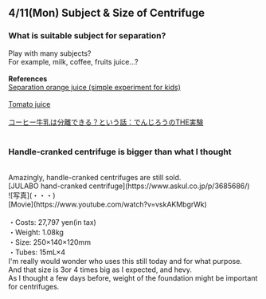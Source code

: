 ## 4/11(Mon) Subject & Size of Centrifuge
### What is suitable subject for separation?
Play with many subjects?<br/>
For example, milk, coffee, fruits juice...?<br/>
<br/>
**References**<br/>
[Separation orange juice (simple experiment for kids)](https://www.eikoh-sciencelabo.com/blog/2019/02/132-3.html)<br/>
<br/>
[Tomato juice](https://www.kyouzai-j.com/blog/2015/01/post-476.html)<br/>
<br/>
[コーヒー牛乳は分離できる？という話：でんじろうのTHE実験](https://www.nanigoto.net/entry/2020/01/25/104026)<br/>
<br/>
### Handle-cranked centrifuge is bigger than what I thought
<br/>
Amazingly, handle-cranked centrifuges are still sold.<br/>
[JULABO hand-cranked centrifuge](https://www.askul.co.jp/p/3685686/)<br/>
![写真](・・・)<br/>
[Movie](https://www.youtube.com/watch?v=vskAKMbgrWk)<br/>
<br/>
・Costs: 27,797 yen(in tax)<br/>
・Weight: 1.08kg<br/>
・Size: 250×140×120mm<br/>
・Tubes: 15mL×4
<br/>
I'm really would wonder who uses this still today and for what purpose.<br/>
And that size is 3or 4 times big as I expected, and hevy.<br/>
As I thought a few days before, weight of the foundation might be important for centrifuges.<br/>
<br/>
<br/>
